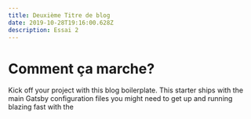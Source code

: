 ```yaml
---
title: Deuxième Titre de blog
date: 2019-10-28T19:16:00.628Z
description: Essai 2
---
```

# Comment ça marche?

Kick off your project with this blog boilerplate. This starter ships with the main Gatsby configuration files you might need to get up and running blazing fast with the
